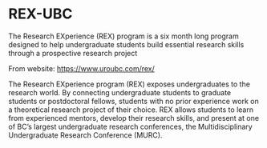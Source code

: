 # REX-UBC
The Research EXperience (REX) program is a six month long program designed to help undergraduate students build essential research skills through a prospective research project


From website: https://www.uroubc.com/rex/

The Research EXperience program (REX) exposes undergraduates to the research world. By connecting undergraduate students to graduate students or postdoctoral fellows, 
students with no prior experience work on a theoretical research project of their choice. REX allows students to learn from experienced mentors, 
develop their research skills, and present at one of BC’s largest undergraduate research conferences, the Multidisciplinary Undergraduate Research Conference (MURC).

